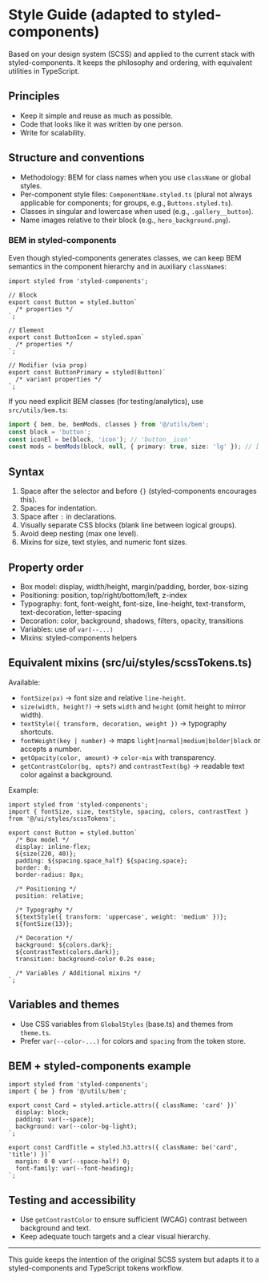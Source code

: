 # Style Guide (adapted to styled-components)

Based on your design system (SCSS) and applied to the current stack with styled-components. It keeps the philosophy and ordering, with equivalent utilities in TypeScript.

## Principles

- Keep it simple and reuse as much as possible.
- Code that looks like it was written by one person.
- Write for scalability.

## Structure and conventions

- Methodology: BEM for class names when you use `className` or global styles.
- Per-component style files: `ComponentName.styled.ts` (plural not always applicable for components; for groups, e.g., `Buttons.styled.ts`).
- Classes in singular and lowercase when used (e.g., `.gallery__button`).
- Name images relative to their block (e.g., `hero_background.png`).

### BEM in styled-components

Even though styled-components generates classes, we can keep BEM semantics in the component hierarchy and in auxiliary `className`s:

```tsx
import styled from 'styled-components';

// Block
export const Button = styled.button`
  /* properties */
`;

// Element
export const ButtonIcon = styled.span`
  /* properties */
`;

// Modifier (via prop)
export const ButtonPrimary = styled(Button)`
  /* variant properties */
`;
```

If you need explicit BEM classes (for testing/analytics), use `src/utils/bem.ts`:

```ts
import { bem, be, bemMods, classes } from '@/utils/bem';
const block = 'button';
const iconEl = be(block, 'icon'); // 'button__icon'
const mods = bemMods(block, null, { primary: true, size: 'lg' }); // ['button--primary', 'button--size-lg']
```

## Syntax

1. Space after the selector and before `{}` (styled-components encourages this).
2. Spaces for indentation.
3. Space after `:` in declarations.
4. Visually separate CSS blocks (blank line between logical groups).
5. Avoid deep nesting (max one level).
6. Mixins for size, text styles, and numeric font sizes.

## Property order

- Box model: display, width/height, margin/padding, border, box-sizing
- Positioning: position, top/right/bottom/left, z-index
- Typography: font, font-weight, font-size, line-height, text-transform, text-decoration, letter-spacing
- Decoration: color, background, shadows, filters, opacity, transitions
- Variables: use of `var(--...)`
- Mixins: styled-components helpers

## Equivalent mixins (src/ui/styles/scssTokens.ts)

Available:
- `fontSize(px)` → font size and relative `line-height`.
- `size(width, height?)` → sets `width` and `height` (omit height to mirror width).
- `textStyle({ transform, decoration, weight })` → typography shortcuts.
- `fontWeight(key | number)` → maps `light|normal|medium|bolder|black` or accepts a number.
- `getOpacity(color, amount)` → `color-mix` with transparency.
- `getContrastColor(bg, opts?)` and `contrastText(bg)` → readable text color against a background.

Example:

```tsx
import styled from 'styled-components';
import { fontSize, size, textStyle, spacing, colors, contrastText } from '@/ui/styles/scssTokens';

export const Button = styled.button`
  /* Box model */
  display: inline-flex;
  ${size(220, 40)};
  padding: ${spacing.space_half} ${spacing.space};
  border: 0;
  border-radius: 8px;

  /* Positioning */
  position: relative;

  /* Typography */
  ${textStyle({ transform: 'uppercase', weight: 'medium' })};
  ${fontSize(13)};

  /* Decoration */
  background: ${colors.dark};
  ${contrastText(colors.dark)};
  transition: background-color 0.2s ease;

  /* Variables / Additional mixins */
`;
```

## Variables and themes

- Use CSS variables from `GlobalStyles` (base.ts) and themes from `theme.ts`.
- Prefer `var(--color-...)` for colors and `spacing` from the token store.

## BEM + styled-components example

```tsx
import styled from 'styled-components';
import { be } from '@/utils/bem';

export const Card = styled.article.attrs({ className: 'card' })`
  display: block;
  padding: var(--space);
  background: var(--color-bg-light);
`;

export const CardTitle = styled.h3.attrs({ className: be('card', 'title') })`
  margin: 0 0 var(--space-half) 0;
  font-family: var(--font-heading);
`;
```

## Testing and accessibility

- Use `getContrastColor` to ensure sufficient (WCAG) contrast between background and text.
- Keep adequate touch targets and a clear visual hierarchy.

---

This guide keeps the intention of the original SCSS system but adapts it to a styled-components and TypeScript tokens workflow.
